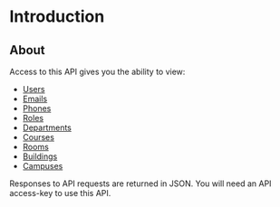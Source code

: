 # Introduction

## About
Access to this API gives you the ability to view:

* [Users](/docs/#api-Users)
* [Emails](/docs/#api-Emails)
* [Phones](/docs/#api-Phones)
* [Roles](/docs/#api-Roles)
* [Departments](/docs/#api-Departments)
* [Courses](/docs/#api-Courses)
* [Rooms](/docs/#api-Rooms)
* [Buildings](/docs/#api-Buildings)
* [Campuses](/docs/#api-Campuses)

Responses to API requests are returned in JSON. You will need an API access-key to use this API.